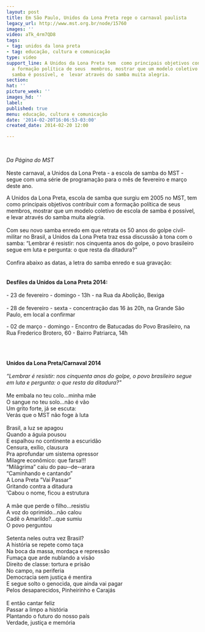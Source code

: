 ```yaml
---
layout: post
title: Em São Paulo, Unidos da Lona Preta rege o carnaval paulista
legacy_url: http://www.mst.org.br/node/15760
images: ''
video: aTk_4rm7QD8
tags:
- tag: unidos da lona preta
- tag: educação, cultura e comunicação
type: video
support_line: A Unidos da Lona Preta tem  como principais objetivos contribuir com
  a formação política de seus  membros, mostrar que um modelo coletivo de escola de
  samba é possível, e  levar através do samba muita alegria.
section: 
hat: ''
picture_week: ''
images_hd: ''
label: 
published: true
menu: educação, cultura e comunicação
date: '2014-02-20T16:06:53-03:00'
created_date: 2014-02-20 12:00

---
```

<p><em><br></em></p><p><em>Da Página do MST</em><br><br>Neste carnaval, a Unidos da Lona Preta - a escola de samba do MST - segue com uma série de programação para o mês de fevereiro e março deste ano.</p><p>A Unidos da Lona Preta, escola de samba que surgiu em 2005 no MST, tem como principais objetivos contribuir com a formação política de seus membros, mostrar que um modelo coletivo de escola de samba é possível, e levar através do samba muita alegria. <br><br>Com seu novo samba enredo em que retrata os 50 anos do golpe civil-militar no Brasil, a Unidos da Lona Preta traz essa discussão à tona com o samba: “Lembrar é resistir: nos cinquenta anos do golpe, o povo brasileiro segue em luta e pergunta: o que resta da ditadura?"<br><br>Confira abaixo as datas, a letra do samba enredo e sua gravação: <br><br><br><strong>Desfiles da Unidos da Lona Preta 2014:</strong><br><br>- 23 de fevereiro - domingo - 13h - na Rua da Abolição, Bexiga<br><br>- 28 de fevereiro - sexta - concentração das 16 às 20h, na Grande São Paulo, em local a confirmar</p><p>- 02 de março - domingo - Encontro de Batucadas do Povo Brasileiro, na Rua Frederico Brotero, 60 - Bairro Patriarca, 14h<br>&nbsp;</p><p><object type="application/x-shockwave-flash" data="http://www.youtube.com/v/aTk_4rm7QD8" height="500" width="600"><param value="http://www.youtube.com/v/aTk_4rm7QD8" name="src"></object></p><p>&nbsp;</p><p><strong>Unidos da Lona Preta/Carnaval 2014</strong><br><br><em>“Lembrar é resistir: nos cinquenta anos do golpe, o povo brasileiro segue em luta e pergunta: o que resta da ditadura?"<br></em><br>Me embala no teu colo…minha mãe<br>O sangue no teu solo…não é vão<br>Um grito forte, já se escuta:<br>Verás que o MST não foge à luta<br><br>Brasil, a luz se apagou<br>Quando a águia pousou<br>E espalhou no continente a escuridão<br>Censura, exílio, clausura<br>Pra aprofundar um sistema opressor<br>Milagre econômico: que farsa!!!<br>“Milágrima” caiu do pau-­‐de-­‐arara<br>“Caminhando e cantando”<br>A Lona Preta ”Vai Passar”<br>Gritando contra a ditadura<br>‘Cabou o nome, ficou a estrutura<br><br>A mãe que perde o filho…resistiu<br>A voz do oprimido…não calou<br>Cadê o Amarildo?…que sumiu<br>O povo perguntou<br><br>Setenta neles outra vez Brasil?<br>A história se repete como taça<br>Na boca da massa, mordaça e repressão<br>Fumaça que arde nublando a visão<br>Direito de classe: tortura e prisão<br>No campo, na periferia<br>Democracia sem justiça é mentira<br>E segue solto o genocida, que ainda vai pagar<br>Pelos desaparecidos, Pinheirinho e Carajás<br><br>E então cantar feliz<br>Passar a limpo a história<br>Plantando o futuro do nosso país<br>Verdade, justiça e memória</p><p>&nbsp;</p>
